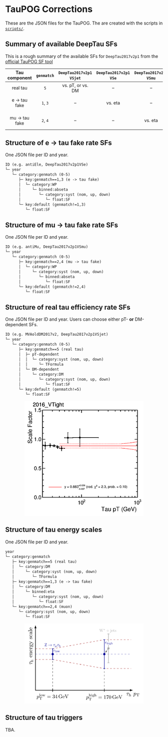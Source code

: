 # TauPOG Corrections

These are the JSON files for the TauPOG. The are created with the scripts in [`scripts/`](../../scripts).


## Summary of available DeepTau SFs

This is a rough summary of the available SFs for `DeepTau2017v2p1` from the [official TauPOG SF tool](https://github.com/cms-tau-pog/TauIDSFs/tree/master/data)

| Tau component  | `genmatch`  | `DeepTau2017v2p1` `VSjet`  | `DeepTau2017v2p1` `VSe`  | `DeepTau2017v2p1` `VSmu`  | energy scale   |
|:--------------:|:-----------:|:--------------------------:|:------------------------:|:-------------------------:|:--------------:|
| real tau       | `5`         | vs. pT, or vs. DM          | –                        | –                         | vs. DM         |
| e -> tau fake  | `1`, `3`    | –                          | vs. eta                  | –                         | vs. DM and eta |
| mu -> tau fake | `2`, `4`    | –                          | –                        | vs. eta                   | – (±1% unc.)   |


## Structure of e -> tau fake rate SFs
One JSON file per ID and year.
```
ID (e.g. antiEle, DeepTau2017v2p1VSe)
└─ year
   └─ category:genmatch (0-5)
      ├─ key:genmatch==1,3 (e -> tau fake)
      │  └─ category:WP
      │     └─ binned:abseta
      │        └─ category:syst (nom, up, down)
      │           └─ float:SF
      └─ key:default (genmatch!=1,3)
         └─ float:SF
```


## Structure of mu -> tau fake rate SFs
One JSON file per ID and year.
```
ID (e.g. antiMu, DeepTau2017v2p1VSmu)
└─ year
   └─ category:genmatch (0-5)
      ├─ key:genmatch==2,4 (mu -> tau fake)
      │  └─ category:WP
      │     └─ category:syst (nom, up, down)
      │        └─ binned:abseta
      │           └─ float:SF
      └─ key:default (genmatch!=2,4)
         └─ float:SF
```


## Structure of real tau efficiency rate SFs
One JSON file per ID and year.
Users can choose either pT- __or__ DM-dependent SFs.
```
ID (e.g. MVAoldDM2017v2, DeepTau2017v2p1VSjet)
└─ year
   └─ category:genmatch (0-5)
      ├─ key:genmatch==5 (real tau)
      │  ├─ pT-dependent
      │  │  └─ category:syst (nom, up, down)
      │  │     └─ TFormula
      │  └─ DM-dependent
      │     └─ category:DM
      │        └─ category:syst (nom, up, down)
      │           └─ float:SF
      └─ key:default (genmatch!=5)
         └─ float:SF
```

<p align="center">
  <img src="../../docs/Tau_SF_vs_pt.gif" alt="Tau DeepTau2017v2VSjet efficiency SF" width="380"/>
</p>


## Structure of tau energy scales
One JSON file per ID and year.
```
year
└─ category:genmatch
   ├─ key:genmatch==5 (real tau)
   │  └─ category:DM
   │     └─ category:syst (nom, up, down)
   │        └─ TFormula
   ├─ key:genmatch==1,3 (e -> tau fake)
   │  └─ category:DM
   │     └─ binned:eta
   │        └─ category:syst (nom, up, down)
   │           └─ float:SF
   └─ key:genmatch==2,4 (muon)
      └─ category:syst (nom, up, down)
         └─ float:SF
```

<p align="center">
  <img src="../../docs/TESunc.png" alt="Tau energy scale uncertainty treatment" width="380"/>
</p>


## Structure of tau triggers
TBA.
